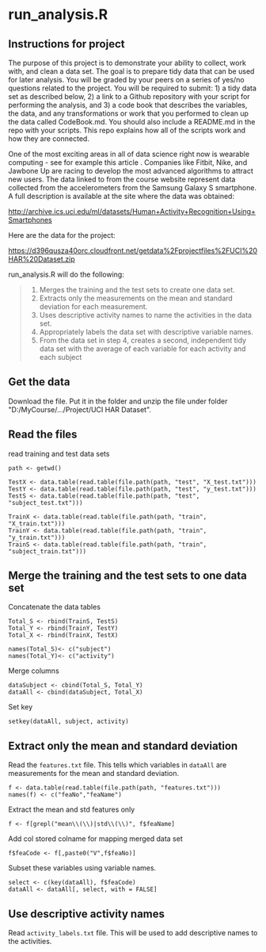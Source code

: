 run_analysis.R
===================

Instructions for project
------------------------
The purpose of this project is to demonstrate your ability to collect, work with, and clean a data set. The goal is to prepare tidy data that can be used for later analysis. You will be graded by your peers on a series of yes/no questions related to the project. You will be required to submit: 1) a tidy data set as described below, 2) a link to a Github repository with your script for performing the analysis, and 3) a code book that describes the variables, the data, and any transformations or work that you performed to clean up the data called CodeBook.md. You should also include a README.md in the repo with your scripts. This repo explains how all of the scripts work and how they are connected.  

One of the most exciting areas in all of data science right now is wearable computing - see for example this article . Companies like Fitbit, Nike, and Jawbone Up are racing to develop the most advanced algorithms to attract new users. The data linked to from the course website represent data collected from the accelerometers from the Samsung Galaxy S smartphone. A full description is available at the site where the data was obtained: 

http://archive.ics.uci.edu/ml/datasets/Human+Activity+Recognition+Using+Smartphones 

Here are the data for the project: 

https://d396qusza40orc.cloudfront.net/getdata%2Fprojectfiles%2FUCI%20HAR%20Dataset.zip 

run_analysis.R will do the following:

> 1. Merges the training and the test sets to create one data set.
> 2. Extracts only the measurements on the mean and standard deviation for each measurement.
> 3. Uses descriptive activity names to name the activities in the data set.
> 4. Appropriately labels the data set with descriptive variable names.
> 5. From the data set in step 4, creates a second, independent tidy data set with the average of each variable for each activity and each subject


Get the data
------------
Download the file. Put it in the folder and unzip the file under folder "D:/MyCourse/.../Project/UCI HAR Dataset".

Read the files
--------------
read training and test data sets

	path <- getwd()
    
    TestX <- data.table(read.table(file.path(path, "test", "X_test.txt")))
    TestY <- data.table(read.table(file.path(path, "test", "y_test.txt")))
    TestS <- data.table(read.table(file.path(path, "test", "subject_test.txt")))
    
    TrainX <- data.table(read.table(file.path(path, "train", "X_train.txt")))
    TrainY <- data.table(read.table(file.path(path, "train", "y_train.txt")))
    TrainS <- data.table(read.table(file.path(path, "train", "subject_train.txt")))

Merge the training and the test sets to one data set
----------------------------------------------------
Concatenate the data tables
    
    Total_S <- rbind(TrainS, TestS)
    Total_Y <- rbind(TrainY, TestY)
    Total_X <- rbind(TrainX, TestX)
    
    names(Total_S)<- c("subject") 
    names(Total_Y)<- c("activity")
    
Merge columns

    dataSubject <- cbind(Total_S, Total_Y)
    dataAll <- cbind(dataSubject, Total_X)

Set key

    setkey(dataAll, subject, activity)


Extract only the mean and standard deviation
--------------------------------------------
Read the `features.txt` file. This tells which variables in `dataAll` are measurements for the mean and standard deviation.
    
    f <- data.table(read.table(file.path(path, "features.txt")))
    names(f) <- c("feaNo","feaName")
    
Extract the mean and std features only
    
    f <- f[grepl("mean\\(\\)|std\\(\\)", f$feaName]
    
Add col stored colname for mapping merged data set 
    
    f$feaCode <- f[,paste0("V",f$feaNo)]
    
Subset these variables using variable names.
    
    select <- c(key(dataAll), f$feaCode)
    dataAll <- dataAll[, select, with = FALSE]

    
Use descriptive activity names
------------------------------

Read `activity_labels.txt` file. This will be used to add descriptive names to the activities.
